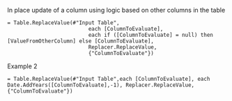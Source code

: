 In place update of a column using logic based on other columns in the table


    = Table.ReplaceValue(#"Input Table",
                              each [ColumnToEvaluate],
                              each if ([ColumnToEvaluate] = null) then [ValueFromOtherColumn] else [ColumnToEvaluate],
                              Replacer.ReplaceValue,
                              {"ColumnToEvaluate"})
    
Example 2
    
    = Table.ReplaceValue(#"Input Table",each [ColumnToEvaluate], each Date.AddYears([ColumnToEvaluate],-1), Replacer.ReplaceValue,{"ColumnToEvaluate"})
    
